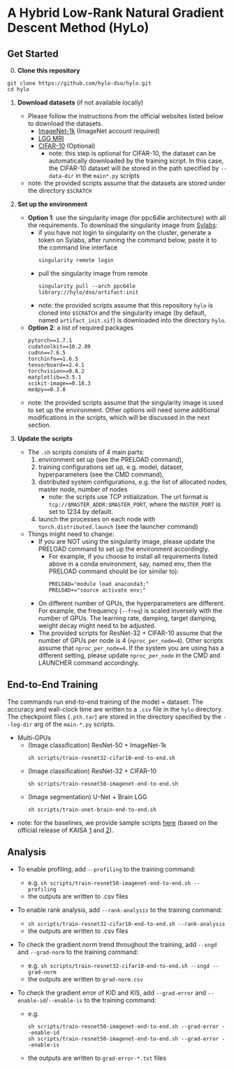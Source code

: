 # A Hybrid Low-Rank Natural Gradient Descent Method (HyLo)

## Get Started

0. **Clone this repository**
```
git clone https://github.com/hylo-dso/hylo.git
cd hylo
```

1. **Download datasets** (if not available locally)
	* Please follow the instructions from the official websites listed below to download the datasets.
		* [ImageNet-1k](https://image-net.org/download.php) (ImageNet account required)
		* [LGG MRI](https://www.kaggle.com/datasets/mateuszbuda/lgg-mri-segmentation)
		* [CIFAR-10](https://www.cs.toronto.edu/~kriz/cifar.html) (Optional)
			* note: this step is optional for CIFAR-10, the dataset can be automatically downloaded by the training script. In this case, the CIFAR-10 dataset will be stored in the path specified by ```--data-dir``` in the ```main*.py``` scripts
	* note: the provided scripts assume that the datasets are stored under the directory ```$SCRATCH```

2. **Set up the environment**
	* **Option 1**: use the singularity image (for ppc64le architecture) with all the requirements. To download the singularity image from [Sylabs](https://cloud.sylabs.io/):
		* if you have not login to singularity on the cluster, generate a token on Sylabs, after running the command below, paste it to the command line interface
		    ```
		    singularity remote login
		    ```
		* pull the singularity image from remote
		    ```
		    singularity pull --arch ppc64le library://hylo/dso/artifact:init
		    ```
		* note: the provided scripts assume that this repository ```hylo``` is cloned into ```$SCRATCH``` and the singularity image (by default, named ```artifact_init.sif```) is downloaded into the directory ```hylo```.
	* **Option 2**: a list of required packages
		```
		pytorch==1.7.1
		cudatoolkit==10.2.89
		cudnn==7.6.5
		torchinfo==1.6.5
		tensorboard==2.4.1
		torchvision==0.8.2
		matplotlib==3.5.1
		scikit-image==0.18.3
		medpy==0.3.0
		```
	* note: the provided scripts assume that the singularity image is used to set up the environment. Other options will need some additional modifications in the scripts, which will be discussed in the next section.

3. **Update the scripts**
	* The ```.sh``` scripts consists of 4 main parts:
		1. environment set up (see the PRELOAD command),
		2. training configurations set up, e.g. model, dataset, hyperparameters (see the CMD command),
		3. distributed system configurations, e.g. the list of allocated nodes, master node, number of nodes
			* note: the scripts use TCP initialization. The url format is ```tcp://$MASTER_ADDR:$MASTER_PORT```, where the ```MASTER_PORT``` is set to 1234 by default.
		4. launch the processes on each node with ```torch.distributed.launch``` (see the launcher command)
	* Things might need to change:
		* If you are NOT using the singularity image, please update the PRELOAD command to set up the environment accordingly. 
			* For example, if you choose to install all requirements listed above in a conda environment, say, named env, then the PRELOAD command should be (or similar to):
				```
				PRELOAD="module load anaconda3;"
				PRELOAD+="source activate env;"
				```
		* On different number of GPUs, the hyperparameters are different. For example, the frequency (```--freq```) is scaled inversely with the number of GPUs. The learning rate, damping, target damping, weight decay might need to be adjusted.
		* The provided scripts for ResNet-32 + CIFAR-10 assume that the number of GPUs per node is 4 (```nproc_per_node=4```). Other scripts assume that ```nproc_per_node=4```. If the system you are using has a different setting, please update ```nproc_per_node``` in the CMD and LAUNCHER command accordingly.


## End-to-End Training

The commands run end-to-end training of the model + dataset. The accuracy and wall-clock time are written to a ```.csv``` file in the ```hylo``` directory. The checkpoint files (```.pth.tar```) are stored in the directory specified by the ```--log-dir``` arg of the ```main-*.py``` scripts.

* Multi-GPUs
	* (Image classification) ResNet-50 + ImageNet-1k
		```
		sh scripts/train-resnet32-cifar10-end-to-end.sh
		```
	* (Image classification) ResNet-32 + CIFAR-10
		```
		sh scripts/train-resnet50-imagenet-end-to-end.sh
		```
	* (Image segmentation) U-Net + Brain LGG
		```
		sh scripts/train-unet-brain-end-to-end.sh
		```
* note: for the baselines, we provide sample scripts [here](https://github.com/hylo-dso/kfac-pytorch) (based on the official release of KAISA [1](https://github.com/gpauloski/kfac-pytorch) and [2](https://github.com/HQ01/kfac_pytorch/tree/unet)).

## Analysis
* To enable profiling, add ```--profiling``` to the training command:
	* e.g. ```sh scripts/train-resnet50-imagenet-end-to-end.sh --profiling```
	* the outputs are written to .csv files

* To enable rank analysis, add ```--rank-analysis``` to the training command:
	* ```sh scripts/train-resnet32-cifar10-end-to-end.sh --rank-analysis```
	* the outputs are written to .csv files

* To check the gradient norm trend throughout the training, add ```--sngd``` and ```--grad-norm``` to the training command:
	* e.g. ```sh scripts/train-resnet32-cifar10-end-to-end.sh --sngd --grad-norm```
	* the outputs are written to ```grad-norm.csv```

* To check the gradient error of KID and KIS, add ```--grad-error``` and ```--enable-id```/```--enable-is``` to the training command:
	* e.g.
		```
		sh scripts/train-resnet50-imagenet-end-to-end.sh --grad-error --enable-id
		sh scripts/train-resnet50-imagenet-end-to-end.sh --grad-error --enable-is
		```
	* the outputs are written to ```grad-error-*.txt``` files


